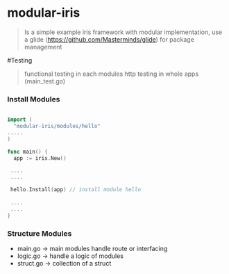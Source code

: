 # modular-iris
> Is a simple example iris framework with modular implementation, use a glide (https://github.com/Masterminds/glide) for package management

#Testing
> functional testing in each modules 
> http testing in whole apps  (main_test.go)

### Install Modules
```go

import (
  "modular-iris/modules/hello"
.....
)

func main() {
  app := iris.New()

 ....
 ....

 hello.Install(app) // install module hello
 
 ....
 ....
}
```

### Structure Modules
- main.go -> main modules handle route or interfacing
- logic.go -> handle a logic of modules
- struct.go -> collection of a struct 
